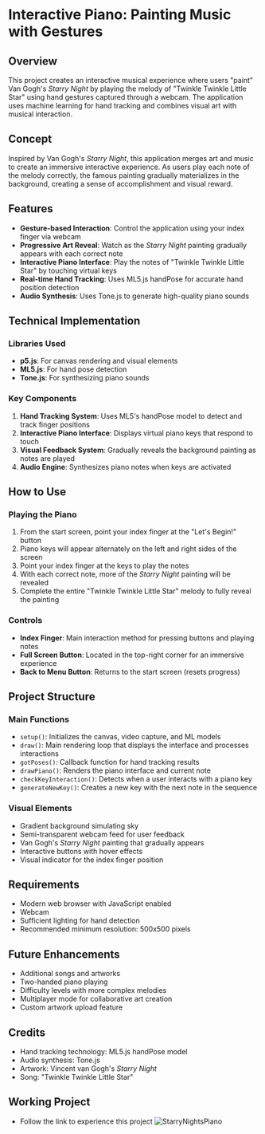 # Interactive Piano: Painting Music with Gestures

## Overview
This project creates an interactive musical experience where users "paint" Van Gogh's *Starry Night* by playing the melody of "Twinkle Twinkle Little Star" using hand gestures captured through a webcam. The application uses machine learning for hand tracking and combines visual art with musical interaction.

## Concept
Inspired by Van Gogh's *Starry Night*, this application merges art and music to create an immersive interactive experience. As users play each note of the melody correctly, the famous painting gradually materializes in the background, creating a sense of accomplishment and visual reward.

## Features
- **Gesture-based Interaction**: Control the application using your index finger via webcam
- **Progressive Art Reveal**: Watch as the *Starry Night* painting gradually appears with each correct note
- **Interactive Piano Interface**: Play the notes of "Twinkle Twinkle Little Star" by touching virtual keys
- **Real-time Hand Tracking**: Uses ML5.js handPose for accurate hand position detection
- **Audio Synthesis**: Uses Tone.js to generate high-quality piano sounds

## Technical Implementation

### Libraries Used
- **p5.js**: For canvas rendering and visual elements
- **ML5.js**: For hand pose detection
- **Tone.js**: For synthesizing piano sounds

### Key Components
1. **Hand Tracking System**: Uses ML5's handPose model to detect and track finger positions
2. **Interactive Piano Interface**: Displays virtual piano keys that respond to touch
3. **Visual Feedback System**: Gradually reveals the background painting as notes are played
4. **Audio Engine**: Synthesizes piano notes when keys are activated

## How to Use

### Playing the Piano
1. From the start screen, point your index finger at the "Let's Begin!" button
2. Piano keys will appear alternately on the left and right sides of the screen
3. Point your index finger at the keys to play the notes
4. With each correct note, more of the *Starry Night* painting will be revealed
5. Complete the entire "Twinkle Twinkle Little Star" melody to fully reveal the painting

### Controls
- **Index Finger**: Main interaction method for pressing buttons and playing notes
- **Full Screen Button**: Located in the top-right corner for an immersive experience
- **Back to Menu Button**: Returns to the start screen (resets progress)

## Project Structure

### Main Functions
- `setup()`: Initializes the canvas, video capture, and ML models
- `draw()`: Main rendering loop that displays the interface and processes interactions
- `gotPoses()`: Callback function for hand tracking results
- `drawPiano()`: Renders the piano interface and current note
- `checkKeyInteraction()`: Detects when a user interacts with a piano key
- `generateNewKey()`: Creates a new key with the next note in the sequence

### Visual Elements
- Gradient background simulating sky
- Semi-transparent webcam feed for user feedback
- Van Gogh's *Starry Night* painting that gradually appears
- Interactive buttons with hover effects
- Visual indicator for the index finger position

## Requirements
- Modern web browser with JavaScript enabled
- Webcam
- Sufficient lighting for hand detection
- Recommended minimum resolution: 500x500 pixels

## Future Enhancements
- Additional songs and artworks
- Two-handed piano playing
- Difficulty levels with more complex melodies
- Multiplayer mode for collaborative art creation
- Custom artwork upload feature

## Credits
- Hand tracking technology: ML5.js handPose model
- Audio synthesis: Tone.js
- Artwork: Vincent van Gogh's *Starry Night*
- Song: "Twinkle Twinkle Little Star"


## Working Project
- Follow the link to experience this project
![StarryNightsPiano](https://editor.p5js.org/Yash.r/full/mrWrwnkAE)